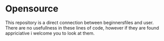 # Opensource

This repository is a direct connection between beginnersfiles and user. 
There are no usefullness in these lines of code, however if they are found appriciative i welcome you to look at them.
